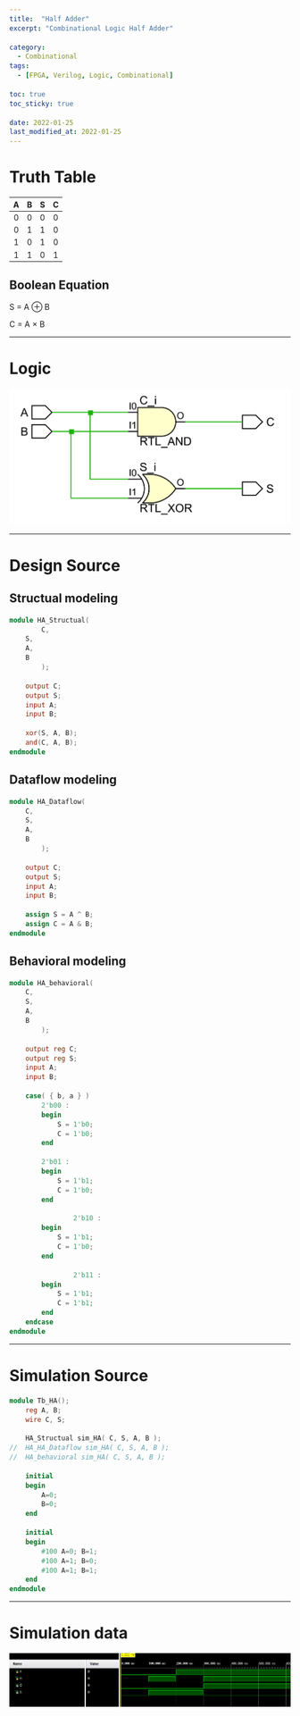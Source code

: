 ```yaml
---
title:  "Half Adder"
excerpt: "Combinational Logic Half Adder"

category:
  - Combinational
tags:
  - [FPGA, Verilog, Logic, Combinational]

toc: true
toc_sticky: true
 
date: 2022-01-25
last_modified_at: 2022-01-25
---
```


# Truth Table

|  A  |  B  |  S  |  C  |
|:---:|:---:|:---:|:---:|
|  0  |  0  |  0  |  0  |
|  0  |  1  |  1  |  0  |
|  1  |  0  |  1  |  0  |
|  1  |  1  |  0  |  1  |

## Boolean Equation

S = A ⊕ B

C = A × B

---

# Logic

![HA](/images/2022-01-25-HA/logic.png)

---

# Design Source

## Structual modeling

```verilog
module HA_Structual(
    	C,
	S,
	A,
	B
    	);

	output C;
	output S;
	input A;
	input B;
    
	xor(S, A, B);
	and(C, A, B);
endmodule
```

## Dataflow modeling

```verilog
module HA_Dataflow(
	C,
	S,
	A,
	B
    	);

	output C;
	output S;
	input A;
	input B;

	assign S = A ^ B;
	assign C = A & B;
endmodule
```

## Behavioral modeling

```verilog
module HA_behavioral(
	C,
	S,
	A,
	B
    	);

	output reg C;
	output reg S;
	input A;
	input B;

	case( { b, a } )
		2'b00 : 
		begin
			S = 1'b0;
			C = 1'b0;
		end

		2'b01 : 
		begin
			S = 1'b1;
			C = 1'b0;
		end
            
            	2'b10 :
		begin
			S = 1'b1;
			C = 1'b0;
		end
            
            	2'b11 :
		begin
			S = 1'b1;
			C = 1'b1;
		end
	endcase
endmodule
```
---

# Simulation Source

```verilog
module Tb_HA();
	reg A, B;
	wire C, S;
    
	HA_Structual sim_HA( C, S, A, B );
//	HA_HA_Dataflow sim_HA( C, S, A, B );
//	HA_behavioral sim_HA( C, S, A, B );
    
	initial
	begin
		A=0;
		B=0;
	end
    
	initial
	begin
		#100 A=0; B=1;
		#100 A=1; B=0;
		#100 A=1; B=1;
	end
endmodule
```
---

# Simulation data

![Tb_HA](/images/2022-01-25-HA/tb.png)
